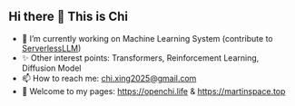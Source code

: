 ## Hi there 👋 This is Chi

- 🔭 I’m currently working on Machine Learning System (contribute to [ServerlessLLM](https://github.com/ServerlessLLM/ServerlessLLM))
- ✨ Other interest points: Transformers, Reinforcement Learning, Diffusion Model
- 📫 How to reach me: chi.xing2025@gmail.com
- 🔎 Welcome to my pages: https://openchi.life & https://martinspace.top
